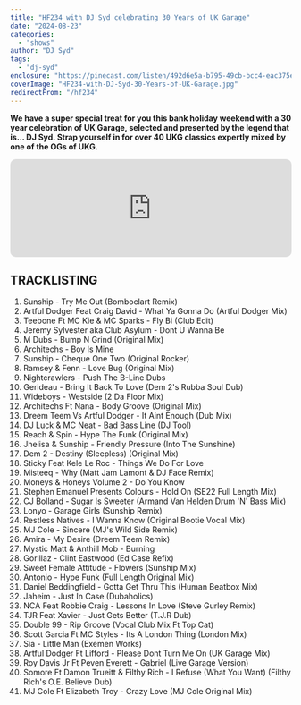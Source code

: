 ```yaml
---
title: "HF234 with DJ Syd celebrating 30 Years of UK Garage"
date: "2024-08-23"
categories:
  - "shows"
author: "DJ Syd"
tags:
  - "dj-syd"
enclosure: "https://pinecast.com/listen/492d6e5a-b795-49cb-bcc4-eac375e4d802.mp3 88371690 audio/mpeg"
coverImage: "HF234-with-DJ-Syd-30-Years-of-UK-Garage.jpg"
redirectFrom: "/hf234"
---
```


**We have a super special treat for you this bank holiday weekend with a 30 year celebration of UK Garage, selected and presented by the legend that is… DJ Syd. Strap yourself in for over 40 UKG classics expertly mixed by one of the OGs of UKG.**

<iframe allow="autoplay *; encrypted-media *; fullscreen *; clipboard-write" frameborder="0" height="175" style="width:100%;max-width:660px;overflow:hidden;border-radius:10px;" sandbox="allow-forms allow-popups allow-same-origin allow-scripts allow-storage-access-by-user-activation allow-top-navigation-by-user-activation" src="https://embed.podcasts.apple.com/gb/podcast/hf234-with-dj-syd-celebrating-30-years-of-uk-garage/id355833875?i=1000666311764"></iframe>

## TRACKLISTING

1. Sunship - Try Me Out (Bomboclart Remix)
2. Artful Dodger Feat Craig David - What Ya Gonna Do (Artful Dodger Mix)
3. Teebone Ft MC Kie & MC Sparks - Fly Bi (Club Edit)
4. Jeremy Sylvester aka Club Asylum - Dont U Wanna Be
5. M Dubs - Bump N Grind (Original Mix)
6. Architechs - Boy Is Mine
7. Sunship - Cheque One Two (Original Rocker)
8. Ramsey & Fenn - Love Bug (Original Mix)
9. Nightcrawlers - Push The B-Line Dubs
10. Gerideau - Bring It Back To Love (Dem 2's Rubba Soul Dub)
11. Wideboys - Westside (2 Da Floor Mix)
12. Architechs Ft Nana - Body Groove (Original Mix)
13. Dreem Teem Vs Artful Dodger - It Aint Enough (Dub Mix)
14. DJ Luck & MC Neat - Bad Bass Line (DJ Tool)
15. Reach & Spin - Hype The Funk (Original Mix)
16. Jhelisa & Sunship - Friendly Pressure (Into The Sunshine)
17. Dem 2 - Destiny (Sleepless) (Original Mix)
18. Sticky Feat Kele Le Roc - Things We Do For Love
19. Misteeq - Why (Matt Jam Lamont & DJ Face Remix)
20. Moneys & Honeys Volume 2 - Do You Know
21. Stephen Emanuel Presents Colours - Hold On (SE22 Full Length Mix)
22. CJ Bolland - Sugar Is Sweeter (Armand Van Helden Drum 'N' Bass Mix)
23. Lonyo - Garage Girls (Sunship Remix)
24. Restless Natives - I Wanna Know (Original Bootie Vocal Mix)
25. MJ Cole - Sincere (MJ's Wild Side Remix)
26. Amira - My Desire (Dreem Teem Remix)
27. Mystic Matt & Anthill Mob - Burning
28. Gorillaz - Clint Eastwood (Ed Case Refix)
29. Sweet Female Attitude - Flowers (Sunship Mix)
30. Antonio - Hype Funk (Full Length Original Mix)
31. Daniel Beddingfield - Gotta Get Thru This (Human Beatbox Mix)
32. Jaheim - Just In Case (Dubaholics)
33. NCA Feat Robbie Craig - Lessons In Love (Steve Gurley Remix)
34. TJR Feat Xavier - Just Gets Better (T.J.R Dub)
35. Double 99 - Rip Groove (Vocal Club Mix Ft Top Cat)
36. Scott Garcia Ft MC Styles - Its A London Thing (London Mix)
37. Sia - Little Man (Exemen Works)
38. Artful Dodger Ft Lifford - Please Dont Turn Me On (UK Garage Mix)
39. Roy Davis Jr Ft Peven Everett - Gabriel (Live Garage Version)
40. Somore Ft Damon Trueitt & Filthy Rich - I Refuse (What You Want) (Filthy Rich's O.E. Believe Dub)
41. MJ Cole Ft Elizabeth Troy - Crazy Love (MJ Cole Original Mix)
